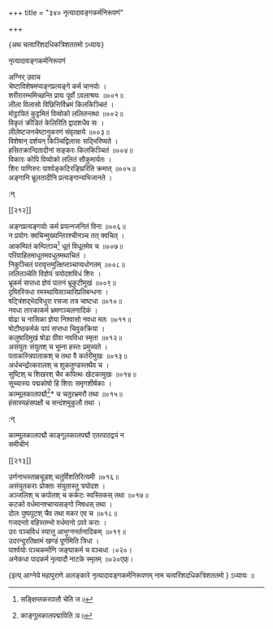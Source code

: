 +++
title = "३४० नृत्यादावङ्गकर्मनिरूपणं"

+++

\{अथ चत्वारिंशदधिकत्रिशततमो ऽध्यायः\}

नृत्यादावङ्गकर्मनिरूपणं  
    
अग्निर् उवाच  
चेष्टाविशेषमप्यङ्गप्रत्यङ्गे कर्म चानयोः   ।  
शरीरारम्भमिच्छन्ति प्रायः पूर्वो ऽवलाश्रयः   ॥००१॥  
लीला विलासो विछित्तिर्विभ्रमं किलकिञ्चितं ।  
मोट्टायितं कुट्टमितं विव्वोको ललितन्तथा ॥००२॥  
विकृतं क्रीडितं केलिरिति द्वादशधैव सः ।  
लीलेष्टजनचेष्टानुकरणं संवृतक्षये   ॥००३॥  
विशेषान् दर्शयन् किञ्चिद्विलासः सद्भिरिष्यते ।  
हसितक्रान्दितादीनां सङ्करः किलकिञ्चितं ॥००४॥  
विकारः कोपि विव्वोको ललितं सौकुमार्यतः ।  
शिरः पाणिरुरः पार्श्वङ्कटिरङ्घ्रिरिति क्रमात्   ॥००५॥  
अङ्गानि भ्रूलतादीनि प्रत्यङ्गान्यभिजानते ।  
    
:न्  
    
[^१]: सङ्क्षिप्तकरपातौ चेति ज॥  

[[२१२]]
    
अङ्गप्रत्यङ्गयोः कर्म प्रयत्नजनितं विना ॥००६॥  
न प्रयोगः क्वचिन्मुख्यन्तिरश्चीनञ्च तत् क्वचित् ।  
आकम्पितं कम्पितञ्च[^१] धूतं विधूतमेव च ॥००७॥  
परिवाहितमाधूतमवधूतमथाचितं ।  
निकुञ्चितं परावृत्तमुत्क्षिप्तञ्चाप्यधोगतम् ॥००८॥  
ललितञ्चेति विज्ञेयं त्रयोदशविधं शिरः ।  
भ्रूकर्म सप्तधा ज्ञेयं पातनं भ्रूकुटीमुखं   ॥००९॥  
दृष्तिस्त्रिधा रमस्थायिसञ्चारिप्रतिबन्धना ।  
षट्त्रिंशद्भेदविधुरा रसजा तत्र चाष्टधा   ॥०१०॥  
नवधा तारकाकर्म भ्रमणञ्चलनादिकं ।  
षोढा च नासिका ज्ञेया निश्वासो नवधा मतः   ॥०११॥  
षोटौष्ठकर्मकं पापं सप्तधा चिवुकक्रिया   ।  
कलुषादिमुखं षोढा ग्रीवा नवविधा स्मृता   ॥०१२॥  
असंयुतः संयुतश् च भूम्ना हस्तः प्रमुच्यते   ।  
पताकस्त्रिपाताकश् च तथा वै कर्तरीमुखः ॥०१३॥  
अर्धचन्द्रोत्करालश् च शुकतुण्डस्तथैव च ।  
सुष्टिश् च शिखरश् चैव कपित्थः खेटकामुखः   ॥०१४॥  
सूच्यास्यः पद्मकोषो हि शिराः समृगशीर्षकाः   ।  
काम्मूलकालपद्मौ[^२]* च चतुरभ्रमरौ तथा ॥०१५॥  
हंसास्यहंसपक्षौ च सन्दंशमुकुलौ तथा ।  
    
:न्  
    
[^१]: आकल्पितं कल्पितञ्चेति ख॥  
    
[^२]: काङ्गूलकालपद्माविति ञ॥  
    
 काम्मूलकालपद्मौ काङ्गूलकालपद्मौ एतत्पाठद्वयं न  
समीचीनं  

[[२१३]]
    
उर्णनाभस्ताम्रचूडश् चतुर्विंशतिरित्यमी ॥०१६॥  
असंयुतकराः प्रोक्ताः संयुतास्तु त्रयोदश ।  
अञ्जलिश् च कपोतश् च कर्कटः स्वस्तिकस् तथा ॥०१७॥  
कटको वर्धमानश्चाप्यसङ्गो निषधस् तथा ।  
दोलः पुष्पपुटश् चैव तथा मकर एव च ॥०१८॥  
गजदन्तो वहिस्तम्भो वर्धमानो ऽपरे कराः ।  
उरः पञ्चविधं स्यात्तु आभुग्ननर्तनादिकम् ॥०१९॥  
उदरन्दुरतिक्षामं खण्डं पूर्णमिति त्रिधा   ।  
पार्श्वयोः पञ्चकर्माणि जङ्घाकर्म च पञ्चधा   ।०२०।  
अनेकधा पादकर्म नृत्यादौ नाटके स्मृतम् ॥०२०एफ़्।  
    
\{इत्य् आग्नेये महापुराणे अलङ्कारे नृत्यादावङ्गकर्मनिरूपणम् नाम चत्वरिंशदधिकत्रिशततमो  }
ऽध्यायः ॥  
    